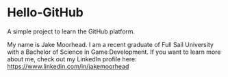 # Hello-GitHub
A simple project to learn the GitHub platform.

My name is Jake Moorhead. I am a recent graduate of Full Sail University with a Bachelor of Science in Game Development.
If you want to learn more about me, check out my LinkedIn profile here: https://www.linkedin.com/in/jakemoorhead
